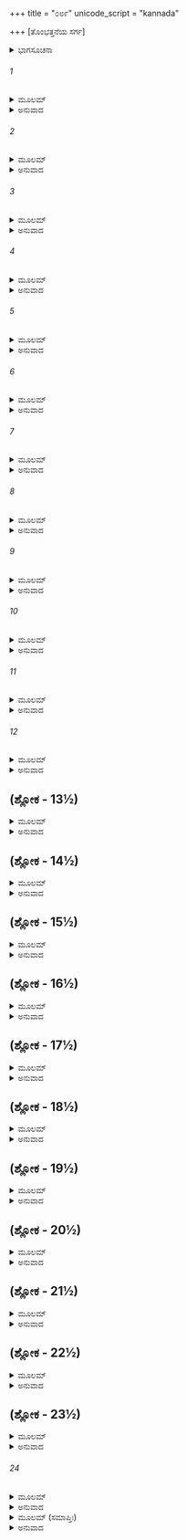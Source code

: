 +++
title = "೦೮೯"
unicode_script = "kannada"

+++
[ತೊಂಭತ್ತನೆಯ ಸರ್ಗ]



<details><summary>ಭಾಗಸೂಚನಾ</summary>

ಅಶ್ವಮೇಧ ಯಜ್ಞನದ ಅನುಷ್ಠಾನದಿಂದ ಇಲನಿಗೆ ಪುರುಷತ್ವದ ಪ್ರಾಪ್ತಿ
</details>

###### 1


<details><summary>ಮೂಲಮ್</summary>

ತಥೋಕ್ತವತಿ ರಾಮೇ ತು ತಸ್ಯ ಜನ್ಮತದ್ಭುತಮ್ ।  
ಉವಾಚ ಲಕ್ಷ್ಮಣೋ ಭೂಯೋ ಭರತಶ್ಚ ಮಹಾಯಶಾಃ ॥
</details>

<details><summary>ಅನುವಾದ</summary>

ಶ್ರೀರಾಮಚಂದ್ರನು ಪುರೂರವನ ಜನ್ಮದ ಅದ್ಭುತ ಕಥೆ ಹೇಳಿದಾಗ ಲಕ್ಷ್ಮಣ ಮತ್ತು ಮಹಾಯಶಸ್ವೀ ಭರತನು ಪುನಃ ಕೇಳಿದರು.॥1॥
</details>

###### 2


<details><summary>ಮೂಲಮ್</summary>

ಇಲಾ ಸಾ ಸೋಮಪುತ್ರಸ್ಯ ಸಂವತ್ಸರಮಥೋಷಿತಾ ।  
ಅಕರೋತ್ಕಿಂ ನರಶ್ರೇಷ್ಠ ತತ್ತ್ವಂ ಶಂಸಿತುಮರ್ಹಸಿ ॥
</details>

<details><summary>ಅನುವಾದ</summary>

ನರಶ್ರೇಷ್ಠನೇ ! ಸೋಮಪುತ್ರ ಬುಧನ ಬಳಿ ಒಂದು ವರ್ಷ ವಾಸಿಸಿದ ಬಳಿಕ ಇಲನು ಏನು ಮಾಡಿದನು? ಇದನ್ನು ತಿಳಿಸಲು ಕೃಪೆ ಮಾಡಿರಿ.॥2॥
</details>

###### 3


<details><summary>ಮೂಲಮ್</summary>

ತಯೋಸ್ತದ್ವಾಕ್ಯಮಾಧುರ್ಯಂ ನಿಶಮ್ಯ ಪರಿಪೃಚ್ಛತೋಃ ।  
ರಾಮಃ ಪುನರುವಾಚೇಮಾಂ ಪ್ರಜಾಪತಿಸುತೇ ಕಥಾಮ್ ॥
</details>

<details><summary>ಅನುವಾದ</summary>

ಸಹೋದರರು ಮಧುರವಾಣಿಯಿಂದ ಹೇಳಿದುದನ್ನು ಕೇಳಿ ಶ್ರೀರಾಮನು ಪ್ರಜಾಪತಿ ಪುತ್ರ ಇಲನ ವಿಷಯದಲ್ಲಿ ಮತ್ತೆ ಮುಂದಿನ ಕಥೆ ಪ್ರಾರಂಭಿಸಿದನು.॥3॥
</details>

###### 4


<details><summary>ಮೂಲಮ್</summary>

ಪುರುಷತ್ವಂ ಗತೇ ಶೂರೇ ಬುಧಃ ಪರಮಬುದ್ಧಿಮಾನ್ ।  
ಸಂವರ್ತಂ ಪರಮೋದಾರಮಾಜುಹಾವ ಮಹಾಯಶಾಃ ॥
</details>

<details><summary>ಅನುವಾದ</summary>

ಶೂರವೀರರೇ ! ಇಲನು ಒಂದು ತಿಂಗಳಿಗಾಗಿ ಪುರುಷಭಾವ ಪಡೆದಾಗ ಪರಮ ಬುದ್ಧಿವಂತ ಮಹಾಯಶಸ್ವೀ ಬುಧನು ಪರಮೋದಾರ ಮಹಾತ್ಮಾ ಸಂವರ್ತಕನನ್ನು ಕರೆಸಿದನು.॥4॥
</details>

###### 5


<details><summary>ಮೂಲಮ್</summary>

ಚ್ಯವನಂ ಭೃಗುಪುತ್ರಂ ಚ ಮುನಿಂ ಚಾರಿಷ್ಟನೇಮಿನಮ್ ।  
ಪ್ರಮೋದನಂ ಮೋದಕರಂ ತತೋ ದುರ್ವಾಸಸಂ ಮುನಿಮ್ ॥
</details>

<details><summary>ಅನುವಾದ</summary>

ಭೃಗುಪುತ್ರ ಚ್ಯವನಮುನಿ, ಅರಿಷ್ಟನೇಮ, ಪ್ರಮೋದನ, ಮೋದಕರ ಮತ್ತು ದುರ್ವಾಸ ಮುನಿಯನ್ನು ಆಮಂತ್ರಿಸಿದನು.॥5॥
</details>

###### 6


<details><summary>ಮೂಲಮ್</summary>

ಏತಾನ್ಸರ್ವಾನ್ ಸಮಾನೀಯ ವಾಕ್ಯಜ್ಞಸ್ತತ್ತ್ವದರ್ಶನಃ ।  
ಉವಾಚ ಸರ್ವಾನ್ಸುಹೃದೋ ಧೈರ್ಯೇಣ ಸುಸಮಾಹಿತಾನ್ ॥
</details>

<details><summary>ಅನುವಾದ</summary>

ಇವರೆಲ್ಲರನ್ನು ಕರೆಸಿ ವಾಕ್ಯವಿಶಾರದನಾದ ತತ್ತ್ವದರ್ಶಿ ಬುಧನು, ಧೈರ್ಯದಿಂದ ಏಕಾಗ್ರಚಿತ್ತರಾದ ಆ ಎಲ್ಲ ಸುಹೃದರಲ್ಲಿ ಹೇಳಿದನು.॥6॥
</details>

###### 7


<details><summary>ಮೂಲಮ್</summary>

ಅಯಂ ರಾಜಾ ಮಹಾಬಾಹುಃ ಕರ್ದಮಸ್ಯ ಇಲಃ ಸುತಃ ।  
ಜಾನೀತೈನಂ ಯಥಾಭೂತಂ ಶ್ರೇಯೋ ಹ್ಯತ್ರವಿಧೀಯತಾಮ್ ॥
</details>

<details><summary>ಅನುವಾದ</summary>

ಈ ಮಹಾಬಾಹು ರಾಜಾ ಇಲನು ಪ್ರಜಾಪತಿ ಕರ್ದಮರ ಪುತ್ರನಾಗಿದ್ದಾನೆ. ಇವನ ಸ್ಥಿತಿಯನ್ನು ನೀವೆಲ್ಲ ತಿಳಿದೇ ಇರುವಿರಿ. ಆದ್ದರಿಂದ ಇವನ ಶ್ರೇಯಸ್ಸಾಗುವ ಯಾವುದಾದರೂ ಉಪಾಯ ಮಾಡಿರಿ.॥7॥
</details>

###### 8


<details><summary>ಮೂಲಮ್</summary>

ತೇಷಾಂ ಸಂವದತಾಮೇವ ದ್ವಿಜೈಃ ಸಹ ಮಹಾತ್ಮಭಿಃ ।  
ಕರ್ದಮಸ್ತು ಮಹಾತೇಜಾಸ್ತದ್ರಾಶ್ರಮಮುಪಾಗಮತ್ ॥
</details>

<details><summary>ಅನುವಾದ</summary>

ಇವರೆಲ್ಲರೂ ಹೀಗೆ ಮಾತುಕತೆಯಾಡುತ್ತಿರುವಾಗಲೇ ಮಹಾತ್ಮಾ ದ್ವಿಜರೊಂದಿಗೆ ಮಹಾತೇಜಸ್ವೀ ಪ್ರಜಾಪತಿ ಕರ್ದಮರೂ ಆ ಆಶ್ರಮಕ್ಕೆ ಬಂದರು.॥9॥
</details>

###### 9


<details><summary>ಮೂಲಮ್</summary>

ಪುಲಸ್ತ್ಯಶ್ಚ ಕ್ರತುಶ್ಚೈವ  ವಷಟ್ಕಾರಸ್ತಥೈವ ಚ ।  
ಓಂಕಾರಶ್ಚ ಮಹಾತೇಜಾಸ್ತದಾಶ್ರಮಮುಪಾಗಮನ್ ॥
</details>

<details><summary>ಅನುವಾದ</summary>

ಜೊತೆಗ ಪುಲಸ್ತ್ಯ, ಕ್ರತು, ವಷಟ್ಕಾರ ಹಾಗೂ ಮಹಾತೇಜಸ್ವೀ ಓಂಕಾರರೂ ಆ ಆಶ್ರಮಕ್ಕೆ ಬಂದರು.॥9॥
</details>

###### 10


<details><summary>ಮೂಲಮ್</summary>

ತೇ ಸರ್ವೇ ಹೃಷ್ಟಮನಸಃ ಪರಸ್ಪರಸಮಾಗಮೇ ।  
ಹಿತೈಷಿಣೋ ಬ್ರಾಹ್ಲಿಪತೇಃ ಪೃಥಗ್ವಾಕ್ಯಾನ್ಯಥಾಬ್ರುವನ್ ॥
</details>

<details><summary>ಅನುವಾದ</summary>

ಪರಸ್ಪರ ಭೇಟಿಯಾಗಿ ಎಲ್ಲ ಮಹರ್ಷಿಗಳು ಸಂತೋಷಚಿತ್ತರಾಗಿ ಬಾಹ್ಲಿಕದೇಶದ ಒಡೆಯ ರಾಜಾ ಇಲನ ಹಿತವನ್ನು ಬಯಸುತ್ತಾ ಬೇರೆ- ಬೇರೆ ರೀತಿಯ ಅಭಿಪ್ರಾಯ ವ್ಯಕ್ತಪಡಿಸಿದರು.॥10॥
</details>

###### 11


<details><summary>ಮೂಲಮ್</summary>

ಕರ್ದಮಸ್ತ್ವಬ್ರವೀದ್ವಾಕ್ಯಂ ಸುತಾರ್ಥಂ ಪರಮಂ ಹಿತಮ್ ।  
ದ್ವಿಜಾಃ ಶೃಣುತ ಮದ್ವಾಕ್ಯಂ ಯಚ್ಛ್ರೇಯಃ ಪಾರ್ಥಿವಸ್ಯ ಹಿ ॥
</details>

<details><summary>ಅನುವಾದ</summary>

ಆಗ ಕರ್ದಮರು ಪುತ್ರನ ಕುರಿತು ಅತ್ಯಂತ ಹಿತಕರ ಮಾತನ್ನು ಹೇಳಿದರು - ಬ್ರಾಹ್ಮಣರೇ! ಈ ರಾಜನಿಗೆ ಶ್ರೇಯಸ್ಕರವಾದ ನನ್ನ ಮಾತನ್ನು ಕೇಳಿರಿ.॥11॥
</details>

###### 12


<details><summary>ಮೂಲಮ್</summary>

ನಾನ್ಯಂ ಪಶ್ಯಾಮಿ ಭೈಷಜ್ಯಮಂತರಾ ವೃಷಭಧ್ವಜಮ್ ।  
ನಾಶ್ವಮೇಧಾತ್ಪರೋ ಯಜ್ಞಃ ಪ್ರಿಯಶ್ಚೈವ ಮಹಾತ್ಮನಃ ॥
</details>

<details><summary>ಅನುವಾದ</summary>

ಈ ರೋಗದ ಔಷಧಿ ಮಾಡಬಲ್ಲವನು ಭಗವಾನ್ ಶಂಕರನಲ್ಲದೆ ಬೇರೆ ಯಾರನ್ನು ನಾನು ನೋಡುವುದಿಲ್ಲ ಹಾಗೂ ಮಹಾತ್ಮಾ ಮಹಾದೇವನಿಗೆ ಪ್ರಿಯವಾದ ಅಶ್ವಮೇಧ ಯಜ್ಞಕ್ಕಿಂತ ಮಿಗಿಲಾದ ಯಾವ ಯಜ್ಞವೂ ಇಲ್ಲ.॥12॥
</details>

## (ಶ್ಲೋಕ - 13½)


<details><summary>ಮೂಲಮ್</summary>

ತಸ್ಮಾದ್ಯಜಾಮಹೇ ಸರ್ವೇ ಪಾರ್ಥಿವಾರ್ಥೇ ದುರಾಸದಮ್ ।  
ಕರ್ದಮೇನೈವಮುಕ್ತಾಸ್ತು ಸರ್ವ ಏವ ದ್ವಿಜರ್ಷಭಾಃ ॥  
ರೋಚಯಂತಿ ಸ್ಮ ತಂ ಯಜ್ಞಂ ರುದ್ರಸ್ಯಾರಾಧನಂ ಪ್ರತಿ ।
</details>

<details><summary>ಅನುವಾದ</summary>

ಆದ್ದರಿಂದ ನಾವೆಲ್ಲರೂ ರಾಜಾ ಇಲನ ಹಿತಕ್ಕಾಗಿ ಆ ದುಷ್ಕರ ಯಜ್ಞಾನುಷ್ಠಾನ ಮಾಡುವಾ. ಕರ್ದಮರು ಹೀಗೆ ಹೇಳಿದಾಗ ಎಲ್ಲ ಶ್ರೇಷ್ಠ ಬ್ರಾಹ್ಮಣರು ಭಗವಾನ್ ರುದ್ರನ ಆರಾಧನೆಗಾಗಿ ಆ ಯಜ್ಞದ ಅನುಷ್ಠಾನವೇ ಒಳ್ಳೆಯದೆಂದು ತಿಳಿದರು.॥13½॥
</details>

## (ಶ್ಲೋಕ - 14½)


<details><summary>ಮೂಲಮ್</summary>

ಸಂವರ್ತಸ್ಯ ತು ರಾಜರ್ಷಿಃ ಶಿಷ್ಯಃ ಪರಪುರಂಜಯಃ ॥  
ಮರುತ್ತ ಇತಿ ವಿಖ್ಯಾತಸ್ತಂ ಯಜ್ಞಂ ಸಮುಪಾಹರತ್ ।
</details>

<details><summary>ಅನುವಾದ</summary>

ಸಂವರ್ತಕನ ಶಿಷ್ಯ ಹಾಗೂ ಶತ್ರುನಗರವನ್ನು ಜಯಿಸುವ ಸುಪ್ರಸಿದ್ಧ ರಾಜರ್ಷಿ ಮರುತ್ತನು ಆ ಯಜ್ಞದ ಆಯೋಜನ ಮಾಡಿದನು.॥14½॥
</details>

## (ಶ್ಲೋಕ - 15½)


<details><summary>ಮೂಲಮ್</summary>

ತತೋ ಯಜ್ಞೋ ಮಹಾನಾಸೀದ್ಬುಧಾಶ್ರಮಸಮೀಪತಃ ॥  
ರುದ್ರಶ್ಚ ಪರಮಂ ತೋಷಮಾಜಗಾಮ ಮಹಾಯಶಾಃ ।
</details>

<details><summary>ಅನುವಾದ</summary>

ಮತ್ತೆ ಬುಧನ ಆಶ್ರಮದ ಬಳಿಯಲ್ಲೇ ಆ ಮಹಾಯಜ್ಞವು ನೆರವೇರಿತು. ಅದರಿಂದ ಮಹಾಯಶಸ್ವೀ ರುದ್ರದೇವರಿಗೆ ಬಹಳ ಸಂತೋಷವಾಯಿತು.॥15½॥
</details>

## (ಶ್ಲೋಕ - 16½)


<details><summary>ಮೂಲಮ್</summary>

ಅಥ ಯಜ್ಞೇ ಸಮಾಪ್ತೇ ತು ಪ್ರೀತಃ ಪರಮಯಾ ಮುದಾ ॥  
ಉಮಾಪತಿರ್ದ್ವಿಜಾನ್ಸರ್ವಾನುವಾಚ ಇಲಸಂನಿಧೌ ।
</details>

<details><summary>ಅನುವಾದ</summary>

ಯಜ್ಞ ಸಮಾಪ್ತವಾದಾಗ ಪರಮಾನಂದ ಪರಿಪೂರ್ಣಚಿತ್ತನಾದ ಭಗವಾನ್ ಉಮಾಪತಿಯು ಇಲನ ಬಳಿಯಲ್ಲೇ ಆ ಎಲ್ಲ ಬ್ರಾಹ್ಮಣರಲ್ಲಿ ಹೇಳಿದನು.॥16½॥
</details>

## (ಶ್ಲೋಕ - 17½)


<details><summary>ಮೂಲಮ್</summary>

ಪ್ರೀತೋಽಸ್ಮಿ ಹಯಮೇಧೇನ ಭಕ್ತ್ಯಾ ಚ ದ್ವಿಜಸತ್ತಮಾಃ ॥  
ಅಸ್ಯ ಬಾಹ್ಲಿಪತೇಶ್ಚೈವ ಕಂ ಕರೋಮಿ ಪ್ರಿಯಂ ಶುಭಮ್ ।
</details>

<details><summary>ಅನುವಾದ</summary>

ದ್ವಿಜಶ್ರೇಷ್ಠರೇ! ನಾನು ನಿಮ್ಮ ಭಕ್ತಿಯಿಂದ ಮತ್ತು ಅಶ್ವಮೇಧ ಯಜ್ಞಾನುಷ್ಠಾನದಿಂದ ಬಹಳ ಪ್ರಸನ್ನನಾಗಿದ್ದೇನೆ. ನಾನು ಬಾಹ್ಲಿಕ ನರೇಶ ಇಲನ ಯಾವ ಶುಭ-ಪ್ರಿಯ ಕಾರ್ಯ ಮಾಡಲಿ ಹೇಳಿರಿ.॥17½॥
</details>

## (ಶ್ಲೋಕ - 18½)


<details><summary>ಮೂಲಮ್</summary>

ತಥಾ ವದತಿ ದೇವೇಶೇ ದ್ವಿಜಾಸ್ತೇ ಸುಸಮಾಹಿತಾಃ ॥  
ಪ್ರಸಾದಯಂತಿ ದೇವೇಶಂ ಯಥಾ ಸ್ಯಾತ್ಪುರುಷಸ್ತ್ವಿಲಾ ।
</details>

<details><summary>ಅನುವಾದ</summary>

ದೇವೇಶ್ವರ ಶಿವನು ಹೀಗೆ ಹೇಳಿದಾಗ ಆ ಎಲ್ಲ ಬ್ರಾಹ್ಮಣರು ಏಕಾಗ್ರಚಿತ್ತರಾಗಿ, ಆ ದೇವಾಧಿದೇವನನ್ನು ನಾರೀ ಇಲಾ ಸದಾಕಾಲ ಪುರುಷ ಇಲನಾಗುವಂತೆ ಮಾಡಬೇಕೆಂದು ಪ್ರಾರ್ಥಿಸಿದರು.॥18½॥
</details>

## (ಶ್ಲೋಕ - 19½)


<details><summary>ಮೂಲಮ್</summary>

ತತಃ ಪ್ರೀತೋ ಮಹಾದೇವಃ ಪುರುಷತ್ವಂ ದದೌ ಪುನಃ ॥  
ಇಲಾಯೈ ಸುಮಹಾತೇಜಾ ದತ್ತ್ವಾ ಚಾಂತರಧೀಯತ ।
</details>

<details><summary>ಅನುವಾದ</summary>

ಆಗ ಪ್ರಸನ್ನನಾದ ಮಹಾತೇಜಸ್ವೀ ಮಹಾದೇವನು ಇಲನಿಗೆ ಸದಾ ಪುರುಷತ್ವ ಪ್ರದಾನ ಮಾಡಿದನು ಹಾಗೂ ಹೀಗೆ ಮಾಡಿ ಅವನು ಅಂತರ್ಧಾನನಾದನು.॥19½॥
</details>

## (ಶ್ಲೋಕ - 20½)


<details><summary>ಮೂಲಮ್</summary>

ನಿರ್ವೃತ್ತೇ ಹಯಮೇಧೇ ಚಗತೇಚಾದರ್ಶನಂ ಹರೇ ॥  
ಯಥಾಗತಂ ದ್ವಿಜಾಃ ಸರ್ವೇ ಹ್ಯಗಚ್ಛಂದಿರ್ಘದರ್ಶಿನಃ ।
</details>

<details><summary>ಅನುವಾದ</summary>

ಅಶ್ವಮೇಧ ಯಜ್ಞ ಸಮಾಪ್ತವಾದಾಗ ಮಹಾದೇವನು ದರ್ಶನ ಕೊಟ್ಟು ಅದೃಶ್ಯನಾದನು. ಆಗ ಆ ಎಲ್ಲ ದೀರ್ಘದರ್ಶಿ ಬ್ರಾಹ್ಮಣರು ತಮ್ಮ-ತಮ್ಮ ಸ್ಥಾನಗಳಿಗೆ ತೆರಳಿದರು.॥20½॥
</details>

## (ಶ್ಲೋಕ - 21½)


<details><summary>ಮೂಲಮ್</summary>

ರಾಜಾ ತು ಬಾಹ್ಲಿಮುತ್ಸೃಜ್ಯ ಮಧ್ಯದೇಶೇ ಹ್ಯನುತ್ತಮಮ್ ॥  
ನಿವೇಶಯಾಮಾಸ ಪುರಂ ಪ್ರತಿಷ್ಠಾನಂ ಯಶಸ್ಕರಮ್ ।
</details>

<details><summary>ಅನುವಾದ</summary>

ರಾಜಾ ಇಲನು ಬಾಹ್ಲಿಕ ದೇಶವನ್ನು ಬಿಟ್ಟು ಗಂಗಾ-ಯಮುನಾ ಸಂಗಮದ ಹತ್ತಿರ, ಮಧ್ಯದೇಶದಲ್ಲಿ ಒಂದು ಪರಮೋತ್ತಮ ಯಶಸ್ವೀ ಪ್ರತಿಷ್ಠಾನಪುರವನ್ನು ನೆಲೆಗೊಳಿಸಿದನು.॥21½॥
</details>

## (ಶ್ಲೋಕ - 22½)


<details><summary>ಮೂಲಮ್</summary>

ಶಶಬಿಂದುಶ್ಚ ರಾಜರ್ಷಿರ್ಬಾಹ್ಲಿಂ ಪರಪುರಂಜಯಃ ॥  
ಪ್ರತಿಷ್ಠಾನೇ ಇಲೋ ರಾಜಾ ಪ್ರಜಾಪತಿಸುತೋಬಲೀ ।
</details>

<details><summary>ಅನುವಾದ</summary>

ಶತ್ರುನಗರ ವಿಜಯೀ ರಾಜರ್ಷಿ ಶಶಬಿಂದುವು ಬಾಹ್ಲಿಕ ದೇಶದ ರಾಜ್ಯವನ್ನು ಸ್ವೀಕರಿಸಿದನು ಮತ್ತು ಪ್ರಜಾಪತಿ ಕರ್ದಮ ಪುತ್ರ ಬಲವಂತ ರಾಜಾ ಇಲನು ಪ್ರತಿಷ್ಠಾನಪುರದ ಶಾಸಕನಾದನು.॥22½॥
</details>

## (ಶ್ಲೋಕ - 23½)


<details><summary>ಮೂಲಮ್</summary>

ಸ ಕಾಲೇ ಪ್ರಾಪ್ತವಾನ್ಲ್ಲೋಕಮಿಲೋ ಬ್ರಾಹ್ಮಮನುತ್ತಮಮ್ ॥  
ಐಲಃ ಪುರೂರವೋ ರಾಜಾ ಪ್ರತಿಷ್ಠಾನಮವಾಪ್ತವಾನ್ ।
</details>

<details><summary>ಅನುವಾದ</summary>

ಸಮಯ ಬಂದಾಗ ರಾಜಾ ಇಲವು ಶರೀರ ತ್ಯಜಿಸಿ ಪರಮೋತ್ತಮ ಬ್ರಹ್ಮಲೋಕವನ್ನು ಹೊಂದಿದನು. ಇಲಾಳ ಪುತ್ರ ರಾಜಾ ಪುರೂರವನು ಪ್ರತಿಷ್ಠಾನ ಪುರದ ರಾಜ್ಯವನ್ನು ಪಡೆದುಕೊಂಡನು.॥23½॥
</details>

###### 24


<details><summary>ಮೂಲಮ್</summary>

ಈದೃಶೋ ಹ್ಯಶ್ವಮೇಧಸ್ಯ ಪ್ರಭಾವಃ ಪುರುಷರ್ಷಭೌ ।  
ಸ್ತ್ರೀಭೂತಃ ಪೌರುಷಂ ಲೇಭೇ ಯಚ್ಚಾನ್ಯದಪಿ ದುರ್ಲಭಮ್ ॥
</details>

<details><summary>ಅನುವಾದ</summary>

ಪುರುಷಶ್ರೇಷ್ಠ ಭರತ-ಲಕ್ಷ್ಮಣರೇ! ಅಶ್ವಮೇಧ ಯಜ್ಞದ ಪ್ರಭಾವ ಹೀಗಿದೆ. ಸ್ತ್ರೀರೂಪಿಯಾಗಿದ್ದ ಇಲನು ಈ ಯಜ್ಞದ ಪ್ರಭಾವದಿಂದ ಪುರುಷತ್ವ ಪ್ರಾಪ್ತಿಮಾಡಿಕೊಂಡನು ಹಾಗೂ ಇನ್ನೂ ದುರ್ಲಭ ವಸ್ತುಗಳನ್ನು ಕರಗತ ಮಾಡಿಕೊಂಡನು.॥24॥
</details>

<details><summary>ಮೂಲಮ್ (ಸಮಾಪ್ತಿಃ)</summary>

ಶ್ರೀವಾಲ್ಮೀಕಿ ವಿರಚಿತ ಆರ್ಷರಾಮಾಯಣ ಆದಿಕಾವ್ಯದ ಉತ್ತರ ಕಾಂಡದಲ್ಲಿ ತೊಂಭತ್ತನೆಯ ಸರ್ಗ ಪೂರ್ಣವಾಯಿತು. ॥90॥
</details>

<details><summary>ಅನುವಾದ</summary>


</details>
